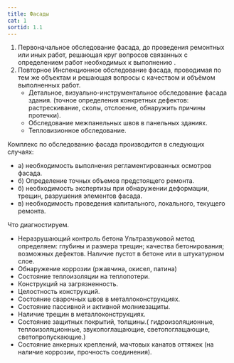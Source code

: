 ```yaml
---
title: Фасады
cat: 1
sortid: 1.1
---
```


1. Первоначальное обследование фасада, до проведения ремонтных или иных работ, решающая круг вопросов связанных с определением работ необходимых к выполнению . 
2. Повторное Инспекционное обследование фасада, проводимая по тем же объектам и решающая вопросы с качеством и объёмом выполненных работ. 
    - Детальное, визуально-инструментальное обследование фасада здания. (точное определения конкретных дефектов: растрескивание, сколы, отслоение, обнаружить причины протечки).
    - Обследование межпанельных швов в панельных зданиях.
    - Тепловизионное обследование.
 
Комплекс по обследованию фасада производится в следующих случаях:
- а) необходимость выполнения регламентированных осмотров фасада.
- б) Определение точных объемов предстоящего ремонта.
- б) необходимость экспертизы при обнаружении деформации, трещин, разрушения элементов фасада.
- в) необходимость проведения капитального, локального, текущего ремонта.

Что диагностируем.
- Неразрушающий контроль бетона Ультразвуковой метод определяем: глубины и размера трещин; качества бетонирования; возможных дефектов. Наличие пустот в бетоне или в штукатурном слое. 
- Обнаружение коррозии (ржавчина, окисел, патина)
- Состояние теплоизоляции на теплопотери.
- Конструкций на загрязненность.
- Целостность конструкций.
- Состояние сварочных швов в металлоконструкциях.
- Состояние пассивной и активной молниезащиты. 
- Наличие трещин в металлоконструкциях.  
- Состояние защитных покрытий, толщины.( гидроизоляционные, теплоизоляционные, звукопоглащающие, светопоглащающие, светопропускающие.)
- Состояние анкерных креплений, мачтовых канатов оттяжек (на наличие коррозии, прочность соединения).




